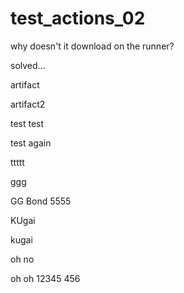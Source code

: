 # test_actions_02

why doesn't it download on the runner?

solved...

artifact

artifact2

test
test

test again

ttttt

ggg

GG Bond
5555

KUgai

kugai

oh no

oh oh
12345
456
